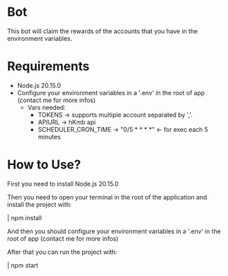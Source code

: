# Bot

This bot will claim the rewards of the accounts that you have in the environment variables.

# Requirements

- Node.js 20.15.0
- Configure your environment variables in a '.env' in the root of app (contact me for more infos)
  - Vars needed:
    - TOKENS -> supports multiple account separated by ','.
    - APIURL -> hKmb api
    - SCHEDULER_CRON_TIME -> "0/5 * * * *" <- for exec each 5 minutes 

# How to Use?

First you need to install Node.js 20.15.0

Then you need to open your terminal in the root of the application and install the project with:

|  npm install

And then you should configure your environment variables in a '.env' in the root of app (contact me for more infos)

After that you can run the project with:

|  npm start